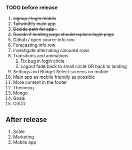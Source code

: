 ### TODO before release

1. ~~signup / login mobile~~
1. ~~Tailwindify main app~~
1. ~~Decide path for app~~~
1. ~~Decide if landing page should replace login page~~
1. Github / open source info row
1. Forecasting info row
1. investigate alternating coloured rows
1. Transitions and animations
   1. Fix bug in login circle
   1. Logout fade back to small circle OR back to landing
1. Settings and Budget Select screens on mobile
1. Main app as mobile friendly as possible
1. More content in the footer
1. Themeing
1. Mongo
1. Goals
1. CI/CD

## After release

1. Scale
2. Marketing
3. Mobile app
